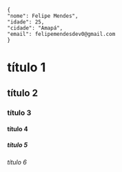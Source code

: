 ```
{ 
"nome": Felipe Mendes",
"idade": 25,
"cidade": "Amapá",
"email": felipemendesdev0@gmail.com
}
```
# título 1 
## título 2 
### título 3 
#### título 4 
##### título 5 
###### título 6 
 


<!--
**felipemendescosta/felipemendescosta** is a ✨ _special_ ✨ repository because its `README.md` (this file) appears on your GitHub profile.

Here are some ideas to get you started:

- 🔭 I’m currently working on ...
- 🌱 I’m currently learning ...
- 👯 I’m looking to collaborate on ...
- 🤔 I’m looking for help with ...
- 💬 Ask me about ...
- 📫 How to reach me: ...
- 😄 Pronouns: ...
- ⚡ Fun fact: ...
-->
